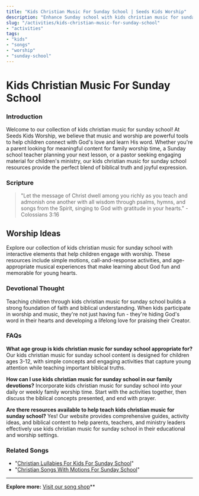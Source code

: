 ```yaml
---
title: "Kids Christian Music For Sunday School | Seeds Kids Worship"
description: "Enhance Sunday school with kids christian music for sunday school that teach faith through music. Educational worship resources for children."
slug: "/activities/kids-christian-music-for-sunday-school"
- "activities"
tags:
- "kids"
- "songs"
- "worship"
- "sunday-school"
---
```


# Kids Christian Music For Sunday School

### Introduction

Welcome to our collection of kids christian music for sunday school! At Seeds Kids Worship, we believe that music and worship are powerful tools to help children connect with God's love and learn His word. Whether you're a parent looking for meaningful content for family worship time, a Sunday school teacher planning your next lesson, or a pastor seeking engaging material for children's ministry, our kids christian music for sunday school resources provide the perfect blend of biblical truth and joyful expression.

### Scripture

> "Let the message of Christ dwell among you richly as you teach and admonish one another with all wisdom through psalms, hymns, and songs from the Spirit, singing to God with gratitude in your hearts." - Colossians 3:16

## Worship Ideas

Explore our collection of kids christian music for sunday school with interactive elements that help children engage with worship. These resources include simple motions, call-and-response activities, and age-appropriate musical experiences that make learning about God fun and memorable for young hearts.

### Devotional Thought

Teaching children through kids christian music for sunday school builds a strong foundation of faith and biblical understanding. When kids participate in worship and music, they're not just having fun - they're hiding God's word in their hearts and developing a lifelong love for praising their Creator.

### FAQs

**What age group is kids christian music for sunday school appropriate for?**
Our kids christian music for sunday school content is designed for children ages 3-12, with simple concepts and engaging activities that capture young attention while teaching important biblical truths.

**How can I use kids christian music for sunday school in our family devotions?**
Incorporate kids christian music for sunday school into your daily or weekly family worship time. Start with the activities together, then discuss the biblical concepts presented, and end with prayer.

**Are there resources available to help teach kids christian music for sunday school?**
Yes! Our website provides comprehensive guides, activity ideas, and biblical content to help parents, teachers, and ministry leaders effectively use kids christian music for sunday school in their educational and worship settings.

### Related Songs

- "[Christian Lullabies For Kids For Sunday School](/activities/christian-lullabies-for-kids-for-sunday-school/)"
- "[Christian Songs With Motions For Sunday School](/activities/christian-songs-with-motions-for-sunday-school/)"

---

**Explore more:** [Visit our song shop](https://seedskidsworship.com/shop)**

<!-- Schema Markup -->
<script type="application/ld+json">
{
  "@context": "https://schema.org",
  "@type": "MusicRecording",
  "name": "Kids Christian Music For Sunday School",
  "byArtist": {
    "@type": "MusicGroup",
    "name": "Seeds Kids Worship"
  },
  "isFamilyFriendly": true,
  "url": "https://seedskidsworship.com/activities/kids-christian-music-for-sunday-school/"
}
</script>
